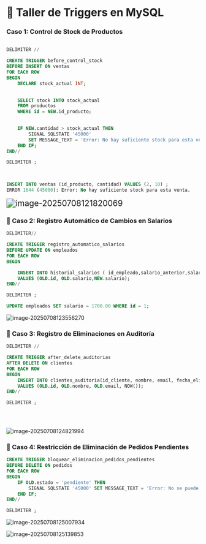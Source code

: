 # 🚀 **Taller de Triggers en MySQL**



### Caso 1: Control de Stock de Productos

```sql

DELIMITER //

CREATE TRIGGER before_control_stock
BEFORE INSERT ON ventas
FOR EACH ROW
BEGIN 
    DECLARE stock_actual INT;

    
    SELECT stock INTO stock_actual
    FROM productos
    WHERE id = NEW.id_producto;

 
    IF NEW.cantidad > stock_actual THEN
        SIGNAL SQLSTATE '45000'
        SET MESSAGE_TEXT = 'Error: No hay suficiente stock para esta venta.';
    END IF;
END//

DELIMITER ;

    
```

```sql
INSERT INTO ventas (id_producto, cantidad) VALUES (2, 10) ;
ERROR 1644 (45000): Error: No hay suficiente stock para esta venta.

```

<img src="/home/camper/.config/Typora/typora-user-images/image-20250708121820069.png" alt="image-20250708121820069" style="zoom:150%;" />



### **🔹 Caso 2: Registro Automático de Cambios en Salarios**



```sql
DELIMITER// 

CREATE TRIGGER registro_automatico_salarios
BEFORE UPDATE ON empleados
FOR EACH ROW
BEGIN 

	INSERT INTO historial_salarios ( id_empleado,salario_anterior,salario_nuevo)
	VALUES (OLD.id, OLD.salario,NEW.salario);
END//

DELIMITER ;
```



```sql
UPDATE empleados SET salario = 1700.00 WHERE id = 1;

```

![image-20250708123556270](/home/camper/.config/Typora/typora-user-images/image-20250708123556270.png)



### **🔹 Caso 3: Registro de Eliminaciones en Auditoría**





```sql
DELIMITER //

CREATE TRIGGER after_delete_auditorias
AFTER DELETE ON clientes
FOR EACH ROW
BEGIN
    INSERT INTO clientes_auditoria(id_cliente, nombre, email, fecha_eliminacion)
    VALUES (OLD.id, OLD.nombre, OLD.email, NOW());
END//

DELIMITER ;

	
	
```

![image-20250708124821994](/home/camper/.config/Typora/typora-user-images/image-20250708124821994.png)





### **🔹 Caso 4: Restricción de Eliminación de Pedidos Pendientes**

```sql
CREATE TRIGGER bloquear_eliminacion_pedidos_pendientes
BEFORE DELETE ON pedidos
FOR EACH ROW
BEGIN
    IF OLD.estado = 'pendiente' THEN
        SIGNAL SQLSTATE '45000' SET MESSAGE_TEXT = 'Error: No se puede eliminar un pedido pendiente.';
    END IF;
END//

DELIMITER ;
```



![image-20250708125007934](/home/camper/.config/Typora/typora-user-images/image-20250708125007934.png)

![image-20250708125139853](/home/camper/.config/Typora/typora-user-images/image-20250708125139853.png)